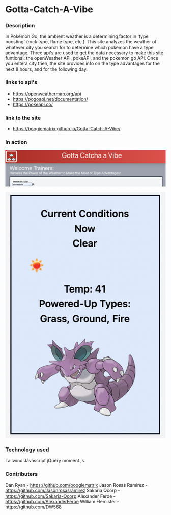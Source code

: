 # Gotta-Catch-A-Vibe

### Description 

In Pokemon Go, the ambient weather is a determining factor in 'type boosting' (rock type, flame type, etc.). This site analyzes the weather of whatever city you search for to determine which pokemon have a type advantage. Three api's are used to get the data necessary to make this site funtional: the openWeather API, pokeAPI, and the pokemon go API. Once you entera city then, the site provides info on the type advantages for the next 8 hours, and for the following day.

### links to api's

- https://openweathermap.org/api
- https://pogoapi.net/documentation/
- https://pokeapi.co/

### link to the site

- https://boogiematrix.github.io/Gotta-Catch-A-Vibe/

### In action

![Header](https://github.com/boogiematrix/Gotta-Catch-A-Vibe/blob/main/public/images/pokemonHeader.png)

![Card](https://github.com/boogiematrix/Gotta-Catch-A-Vibe/blob/main/public/images/pokemonCard.png)

### Technology used

Tailwind
Javascript
jQuery
moment.js

### Contributers

Dan Ryan - https://github.com/boogiematrix
Jason Rosas Ramirez - https://github.com/Jasonrosasramirez
Sakaria Qcorp - https://github.com/Sakaria-Qcorp
Alexander Feroe - https://github.com/AlexanderFeroe
William Flemister - https://github.com/DW568


